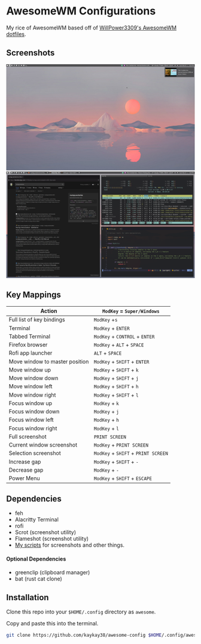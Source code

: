 # AwesomeWM Configurations

My rice of AwesomeWM based off of [WillPower3309's AwesomeWM dotfiles](https://github.com/WillPower3309/awesome-dotfiles).

Screenshots
----------
![](./screenshots/desktop.png)
![](./screenshots/workflow.png)

Key Mappings
------------

| Action                        | `ModKey` = `Super/Windows` |
|-------------------------------|----------------------------|
| Full list of key bindings | `ModKey` +`s` |
| Terminal | `ModKey` + `ENTER` |
| Tabbed Terminal | `ModKey` + `CONTROL` + `ENTER` |
| Firefox browser | `ModKey` + `ALT` + `SPACE` |
| Rofi app launcher | `ALT` + `SPACE` |
| Move window to master position | `ModKey` + `SHIFT` + `ENTER` |
| Move window up | `ModKey` + `SHIFT` + `k` |
| Move window down | `ModKey` + `SHIFT` + `j` |
| Move window left | `ModKey` + `SHIFT` + `h` |
| Move window right | `ModKey` + `SHIFT` + `l` |
| Focus window up | `ModKey` + `k` |
| Focus window down | `ModKey` + `j` |
| Focus window left | `ModKey` + `h` |
| Focus window right | `ModKey` + `l` |
| Full screenshot | `PRINT SCREEN` |
| Current window screenshot | `ModKey` + `PRINT SCREEN` |
| Selection screenshot | `ModKey` + `SHIFT` + `PRINT SCREEN` |
| Increase gap | `ModKey` + `SHIFT` + `-` |
| Decrease gap | `ModKey` + `-` |
| Power Menu | `ModKey` + `SHIFT` + `ESCAPE` |

Dependencies
------------
- feh
- Alacritty Terminal
- rofi
- Scrot (screenshot utility)
- Flameshot (screenshot utility)
- [My scripts](https://github.com/kaykay38/scripts) for screenshots and other things.

#### Optional Dependencies
- greenclip (clipboard manager)
- bat (rust cat clone)

Installation
------------
Clone this repo into your `$HOME/.config` directory as `awesome`.

Copy and paste this into the terminal.
```bash
git clone https://github.com/kaykay38/awesome-config $HOME/.config/awesome
```
